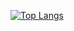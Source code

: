 [![Top Langs](https://github-readme-stats.vercel.app/api/top-langs/?username=Embeded-ojisan&theme=vue-dark&show_icons=true&langs_count=10)](https://github.com/Embeded-ojisan/github-readme-stats)
